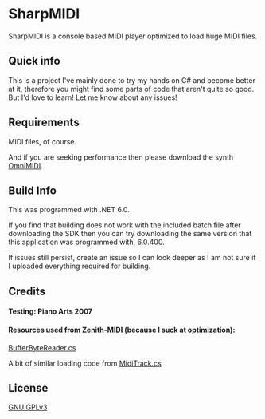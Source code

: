 # SharpMIDI

SharpMIDI is a console based MIDI player optimized to load huge MIDI files.

## Quick info

This is a project I've mainly done to try my hands on C# and become better at it, therefore you might find some parts of code that aren't quite so good. But I'd love to learn! Let me know about any issues!

## Requirements

MIDI files, of course.

And if you are seeking performance then please download the synth [OmniMIDI](https://github.com/KeppySoftware/OmniMIDI/releases).

## Build Info

This was programmed with .NET 6.0.

If you find that building does not work with the included batch file after downloading the SDK then you can try downloading the same version that this application was programmed with, 6.0.400.

If issues still persist, create an issue so I can look deeper as I am not sure if I uploaded everything required for building.

## Credits

#### Testing: Piano Arts 2007

#### Resources used from Zenith-MIDI (because I suck at optimization):

[BufferByteReader.cs](https://github.com/arduano/Zenith-MIDI/blob/master/BMEngine/BufferByteReader.cs)

A bit of similar loading code from [MidiTrack.cs](https://github.com/arduano/Zenith-MIDI/blob/master/BMEngine/MidiTrack.cs)

## License
[GNU GPLv3](https://choosealicense.com/licenses/gpl-3.0/)
